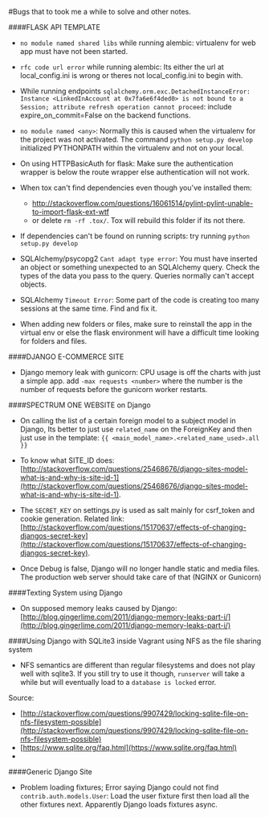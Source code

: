 #Bugs that to took me a while to solve and other notes.

####FLASK API TEMPLATE
* ```no module named shared libs``` while running alembic: virtualenv for web app must have not been started.

* ```rfc code url error``` while running alembic: Its either the url at local_config.ini is wrong or theres not local_config.ini to begin with.

* While running endpoints ```sqlalchemy.orm.exc.DetachedInstanceError: Instance <LinkedInAccount at 0x7fa6e6f4ded0> is not bound to a Session; attribute refresh operation cannot proceed```: include expire_on_commit=False on the backend functions.

* ```no module named <any>```: Normally this is caused when the virtualenv for the project was not activated. The command `python setup.py develop` initialized PYTHONPATH within the virtualenv and not on your local.

* On using HTTPBasicAuth for flask: Make sure the authentication wrapper is below the route wrapper else authentication will not work.

* When tox can't find dependencies even though you've installed them:
  * http://stackoverflow.com/questions/16061514/pylint-pylint-unable-to-import-flask-ext-wtf
  * or delete ```rm -rf .tox/```. Tox will rebuild this folder if its not there.


* If dependencies can't be found on running scripts: try running ```python setup.py develop```

* SQLAlchemy/psycopg2 ```Cant adapt type error```: You must have inserted an object or something unexpected to an SQLAlchemy query. Check the types of the data you pass to the query. Queries normally can't accept objects.

* SQLAlchemy ```Timeout Error```: Some part of the code is creating too many sessions at the same time. Find and fix it.

* When adding new folders or files, make sure to reinstall the app in the virtual env or else the flask environment will have a difficult time looking for folders and files.


####DJANGO E-COMMERCE SITE

* Django memory leak with gunicorn: CPU usage is off the charts with just a simple app. add ```-max requests <number>``` where the number is the number of requests before the gunicorn worker restarts.

####SPECTRUM ONE WEBSITE on Django

* On calling the list of a certain foreign model to a subject model in Django, Its better to just use `related_name` on the ForeignKey and then just use in the template: `{{ <main_model_name>.<related_name_used>.all }}`

* To know what SITE_ID does: [http://stackoverflow.com/questions/25468676/django-sites-model-what-is-and-why-is-site-id-1](http://stackoverflow.com/questions/25468676/django-sites-model-what-is-and-why-is-site-id-1).

* The `SECRET_KEY` on settings.py is used as salt mainly for csrf_token and cookie generation. Related link:  [http://stackoverflow.com/questions/15170637/effects-of-changing-djangos-secret-key](http://stackoverflow.com/questions/15170637/effects-of-changing-djangos-secret-key).

* Once Debug is false, Django will no longer handle static and media files. The production web server should take care of that (NGINX or Gunicorn)

####Texting System using Django
* On supposed memory leaks caused by Django: [http://blog.gingerlime.com/2011/django-memory-leaks-part-i/](http://blog.gingerlime.com/2011/django-memory-leaks-part-i/)

####Using Django with SQLite3 inside Vagrant using NFS as the file sharing system
* NFS semantics are different than regular filesystems and does not play well with sqlite3. If you still try to use it though, `runserver` will take a while but will eventually load to a `database is locked` error.

 Source:
  * [http://stackoverflow.com/questions/9907429/locking-sqlite-file-on-nfs-filesystem-possible](http://stackoverflow.com/questions/9907429/locking-sqlite-file-on-nfs-filesystem-possible)
  * [https://www.sqlite.org/faq.html](https://www.sqlite.org/faq.html)
  * 
  
####Generic Django Site
* Problem loading fixtures; Error saying Django could not find `contrib.auth.models.User`: Load the user fixture first then load all the other fixtures next. Apparently Django loads fixtures async. 
